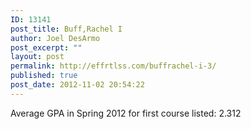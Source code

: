 ```yaml
---
ID: 13141
post_title: Buff,Rachel I
author: Joel DesArmo
post_excerpt: ""
layout: post
permalink: http://effrtlss.com/buffrachel-i-3/
published: true
post_date: 2012-11-02 20:54:22
---
```

<p>Average GPA in Spring 2012 for first course listed: 2.312</p>